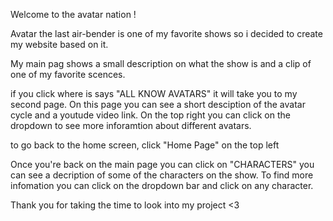 Welcome to the avatar nation !

Avatar the last air-bender is one of my favorite shows so i decided to create my website based on it.

My main pag shows a small description on what the show is and a clip of one of my favorite scences.

if you click where is says "ALL KNOW AVATARS" it will take you to my second page. On this page you can see a short desciption of the avatar cycle and a youtude video link. On the top right you can click on the dropdown to see more inforamtion about different avatars.

to go back to the home screen, click "Home Page" on the top left

Once you're back on the main page you can click on "CHARACTERS" you can see a decription of some of the characters on the show. To find more infomation you can click on the dropdown bar and click on any character.

Thank you for taking the time to look into my project <3